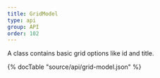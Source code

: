 ```yaml
---
title: GridModel
type: api
group: API
order: 102
---
```

A class contains basic grid options like id and title.

{% docTable "source/api/grid-model.json" %}


